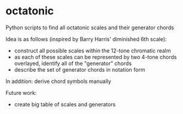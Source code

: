 # octatonic
Python scripts to find all octatonic scales and their generator chords

Idea is as follows (inspired by Barry Harris' diminished 6th scale):
- construct all possible scales within the 12-tone chromatic realm
- as each of these scales can be represented by two 4-tone chords overlayed, identify all of the "generator" chords
- describe the set of generator chords in notation form

In addition: derive chord symbols manually

Future work: 
- create big table of scales and generators


